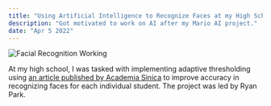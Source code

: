 ```yaml
---
title: "Using Artificial Intelligence to Recognize Faces at my High School"
description: "Got motivated to work on AI after my Mario AI project."
date: "Apr 5 2022"
---
```


![Facial Recognition Working](/highschool-face-ai.png)

At my high school, I was tasked with implementing adaptive thresholding using <a target="_blank" aria-label="Article from Academia Sinica" href="https://arxiv.org/pdf/1810.11160">an article published by Academia Sinica</a> to improve accuracy in recognizing faces for each individual student. The project was led by Ryan Park.